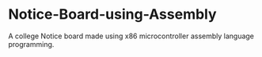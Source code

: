 # Notice-Board-using-Assembly
A college Notice board made using x86 microcontroller assembly language programming.
